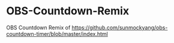 # OBS-Countdown-Remix
OBS Countdown Remix of https://github.com/sunmockyang/obs-countdown-timer/blob/master/index.html
